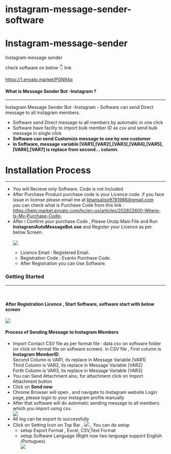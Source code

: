 # instagram-message-sender-software

# Instagram-message-sender
Instagram message sender

check software on below  👇 link

https://1.envato.market/P0N94q


 <h4>What is  Message Sender Bot -Instagram ?</h4>
            <hr class="notop">
            <p>
                Instagram Message Sender Bot -Instagram  - Software can send Direct message to all instagram members.
                <ul>
                    <li>
                        Software send Direct message to all members by automatic in one click
                    </li>
		 <li>
                        Software have facilty to import bulk member ID as csv  and send bulk message in single click
                    </li>
						<li>
                         <strong>Software can send Customize message to one by one customer</strong>
                    </li>
					<li>
                         <strong>in Software, message variable [VAR1],[VAR2],[VAR3],[VAR4],[VAR5],[VAR6],[VAR7]
						 is replace from second... column.  
						 </strong>
                    </li>
				     </ul>
            </p>
            <div class="page-header">
                <h1>Installation Process </h1>
                <hr class="notop">
            </div>
            <ul>
			    <li>You will Recieve only Software. Code is not Included</li>
			      <li>After Purchase Product  purchase code is your Licence code. if you face issue in license please email me at <a href="mailto:bhansalisoft781986@gmail.com">bhansalisoft781986@gmail.com</a>
<br/>
                   you can check what is Purchase Code from this link :<a href="https://help.market.envato.com/hc/en-us/articles/202822600-Where-Is-My-Purchase-Code-"> https://help.market.envato.com/hc/en-us/articles/202822600-Where-Is-My-Purchase-Code-</a>
				</li>
	           <li>After i Confirm your purchase Code , Please Unzip Main File and Run <b>InstagramAutoMessageBot.exe</b> and Register your Licence as per below Screen.</li>
			       <br/>
     			<img src="https://bhansalisoft.com/evantosnap/instagram/01_register.png"></img>
			 <ul>
                  <li>Licence Email :   Registered Email.</li>
				  <li>Registration Code :  Evanto Purchase Code.</li>
				   <li>After Registration you can Use Software.</li>
                </ul>
 </ul>
				 <div class="page-header">
                <h3>Getting Started</h3>
                <hr class="notop">
            </div>
            <br>
            <h4>After Registration Licence , Start Software, software start with below screen</h4>
			<img src="https://bhansalisoft.com/evantosnap/instagram/01.png"></img>
				 <h4>Process of Sending Message to Instagram Members</h4>
			 <ul>
                  <li>Import Contact CSV file as per format file : data.csv on software folder (or click on format file on software screen).
				  in CSV file , First column is <b>Instagram MemberID</b>.
				  <br/>
				  Second Column is VAR1, its replace in Message Variable [VAR1]
				  <br/>
				  Third Column is VAR2, its replace in Message Variable [VAR2]
				  <br/>
				  Forth Column is VAR3, its replace in Message Variable [VAR3]
				  <br/>
				   </li>
				   		   <li>You can Send Attachment also, for attachment click on Import Attachment button</strong> </li>
				  <li>Click on <strong>Send now</strong> </li>
				   <li>Chrome Browser will open , and navigate to Instagram website Login page, please login to your instagram profile manually </li>
				  <li>After that software will do automatic sending message to all members which you import using csv.</li>
		<img src="https://bhansalisoft.com/evantosnap/instagram/02.png"></img>
		 <li>All log can be export to successfully </li>
		 <li> Click on Setting Icon on Top Bar ,  	<img src="https://bhansalisoft.com/evantosnap/instagram/settingicon.png"></img> , 
					  You can do setup
					  <ul>
                     <li>
					  setup Export Format , Excel, CSV,Text Format
					  </li>
					   <li>
					   setup Software Language (Right now two language support English /Portugues)
					  </li>
					<img src="https://bhansalisoft.com/evantosnap/instagram/03.png"></img> 
				   	<br/>
			  </ul>
